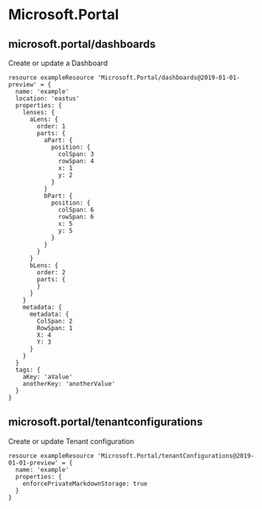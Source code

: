 # Microsoft.Portal

## microsoft.portal/dashboards

Create or update a Dashboard
```bicep
resource exampleResource 'Microsoft.Portal/dashboards@2019-01-01-preview' = {
  name: 'example'
  location: 'eastus'
  properties: {
    lenses: {
      aLens: {
        order: 1
        parts: {
          aPart: {
            position: {
              colSpan: 3
              rowSpan: 4
              x: 1
              y: 2
            }
          }
          bPart: {
            position: {
              colSpan: 6
              rowSpan: 6
              x: 5
              y: 5
            }
          }
        }
      }
      bLens: {
        order: 2
        parts: {
        }
      }
    }
    metadata: {
      metadata: {
        ColSpan: 2
        RowSpan: 1
        X: 4
        Y: 3
      }
    }
  }
  tags: {
    aKey: 'aValue'
    anotherKey: 'anotherValue'
  }
}
```

## microsoft.portal/tenantconfigurations

Create or update Tenant configuration
```bicep
resource exampleResource 'Microsoft.Portal/tenantConfigurations@2019-01-01-preview' = {
  name: 'example'
  properties: {
    enforcePrivateMarkdownStorage: true
  }
}
```
